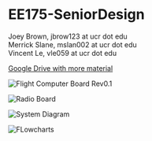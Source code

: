 # EE175-SeniorDesign
Joey Brown, jbrow123 at ucr dot edu  
Merrick Slane, mslan002 at ucr dot edu  
Vincent Le, vle059 at ucr dot edu  

[Google Drive with more material](https://drive.google.com/drive/folders/17umrwFU26v1C86p7LwNFVo5_QjvbGcJk?usp=sharing)

![Flight Computer Board Rev0.1](https://user-images.githubusercontent.com/33066482/215214906-0b76c4ee-a8ad-476b-9a1d-430e0c60eb7d.png)

![Radio Board](https://user-images.githubusercontent.com/33066482/215556990-a60d57f6-d5c3-474f-8659-27967438bbe1.png)

![System Diagram](https://user-images.githubusercontent.com/33066482/224515175-81307321-6b5c-4143-b56f-9aa302bbe904.png)

![FLowcharts](https://user-images.githubusercontent.com/33066482/192166011-54f5eca6-4ba4-4621-b2a1-52ec963ab26e.png)
